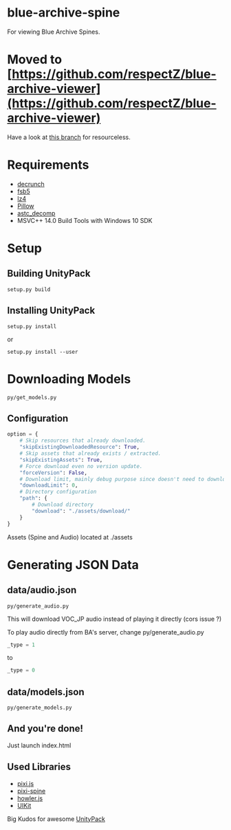 # blue-archive-spine
For viewing Blue Archive Spines.

# Moved to [https://github.com/respectZ/blue-archive-viewer](https://github.com/respectZ/blue-archive-viewer)

Have a look at [this branch](https://github.com/respectZ/blue-archive-spine/tree/resourceless) for resourceless.

# Requirements
- [decrunch](https://github.com/HearthSim/decrunch/)
- [fsb5](https://github.com/HearthSim/python-fsb5)
- [lz4](https://github.com/python-lz4/python-lz4)
- [Pillow](https://python-pillow.org/)
- [astc_decomp](https://github.com/K0lb3/astc_decomp/)
- MSVC++ 14.0 Build Tools with Windows 10 SDK

# Setup
## Building UnityPack
```
setup.py build
```
## Installing UnityPack
```
setup.py install
```
or
```
setup.py install --user
```

# Downloading Models
```
py/get_models.py
```
## Configuration
```python
option = {
    # Skip resources that already downloaded.
    "skipExistingDownloadedResource": True,
    # Skip assets that already exists / extracted.
    "skipExistingAssets": True,
    # Force download even no version update.
    "forceVersion": False,
    # Download limit, mainly debug purpose since doesn't need to download all of them. Set to 0 to download all.
    "downloadLimit": 0,
    # Directory configuration
    "path": {
        # Download directory
        "download": "./assets/download/"
    }
}
```
Assets (Spine and Audio) located at ./assets

# Generating JSON Data
## data/audio.json
```
py/generate_audio.py
```
This will download VOC_JP audio instead of playing it directly (cors issue ?)

To play audio directly from BA's server, change py/generate_audio.py
```python
_type = 1
```
to
```python
_type = 0
```
## data/models.json
```
py/generate_models.py
```
## And you're done!
Just launch index.html

## Used Libraries
- [pixi.js](https://pixijs.com/)
- [pixi-spine](https://github.com/pixijs/spine)
- [howler.js](https://howlerjs.com/)
- [UIKit](https://getuikit.com/)

Big Kudos for awesome [UnityPack](https://github.com/HearthSim/UnityPack)
